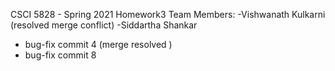 CSCI 5828 - Spring 2021 
Homework3
Team Members:
-Vishwanath Kulkarni (resolved  merge conflict)
-Siddartha Shankar
- bug-fix commit 4 (merge resolved )
- bug-fix commit 8
